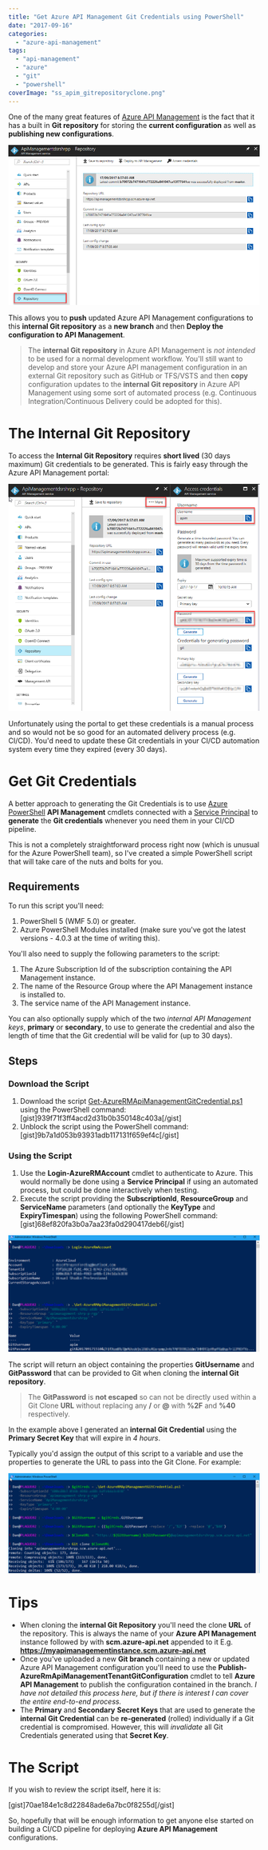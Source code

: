 ```yaml
---
title: "Get Azure API Management Git Credentials using PowerShell"
date: "2017-09-16"
categories:
  - "azure-api-management"
tags:
  - "api-management"
  - "azure"
  - "git"
  - "powershell"
coverImage: "ss_apim_gitrepositoryclone.png"
---
```


One of the many great features of [Azure API Management](https://azure.microsoft.com/en-us/services/api-management/) is the fact that it has a built in **Git repository** for storing the **current configuration** as well as **publishing new configurations**.

![ss_apim_gitrepository](/images/ss_apim_gitrepository.png)

This allows you to **push** updated Azure API Management configurations to this **internal Git repository** as a **new branch** and then **Deploy the configuration to API Management**.

> The **internal Git repository** in Azure API Management is _not intended_ to be used for a normal development workflow. You'll still want to develop and store your Azure API management configuration in an external Git repository such as GitHub or TFS/VSTS and then **copy** configuration updates to the **internal Git repository** in Azure API Management using some sort of automated process (e.g. Continuous Integration/Continuous Delivery could be adopted for this).

# The Internal Git Repository

To access the **Internal Git Repository** requires **short lived** (30 days maximum) Git credentials to be generated. This is fairly easy through the Azure API Management portal:

![ss_apim_gitrepositorygeneratecreds](/images/ss_apim_gitrepositorygeneratecreds.png)

Unfortunately using the portal to get these credentials is a manual process and so would not be so good for an automated delivery process (e.g. CI/CD). You'd need to update these Git credentials in your CI/CD automation system every time they expired (every 30 days).

# Get Git Credentials

A better approach to generating the Git Credentials is to use [Azure PowerShell](https://docs.microsoft.com/en-us/powershell/azure/install-azurerm-ps?view=azurermps-4.3.1) **API Management** cmdlets connected with a [Service Principal](https://docs.microsoft.com/en-us/azure/active-directory/develop/active-directory-application-objects) to **generate** the **Git credentials** whenever you need them in your CI/CD pipeline.

This is not a completely straightforward process right now (which is unusual for the Azure PowerShell team), so I've created a simple PowerShell script that will take care of the nuts and bolts for you.

## Requirements

To run this script you'll need:

1. PowerShell 5 (WMF 5.0) or greater.
2. Azure PowerShell Modules installed (make sure you've got the latest versions - 4.0.3 at the time of writing this).

You'll also need to supply the following parameters to the script:

1. The Azure Subscription Id of the subscription containing the API Management instance.
2. The name of the Resource Group where the API Management instance is installed to.
3. The service name of the API Management instance.

You can also optionally supply which of the two _internal API Management keys_, **primary** or **secondary**, to use to generate the credential and also the length of time that the Git credential will be valid for (up to 30 days).

## Steps

### Download the Script

1. Download the script [Get-AzureRMApiManagementGitCredential.ps1](https://gist.github.com/PlagueHO/70ae184e1c8d22848ade6a7bc0f8255d) using the PowerShell command:\[gist\]939f71f3ff4acd2d31b0b350148c403a\[/gist\]
2. Unblock the script using the PowerShell command:\[gist\]9b7a1d053b93931adb117131f659ef4c\[/gist\]

### Using the Script

1. Use the **Login-AzureRMAccount** cmdlet to authenticate to Azure. This would normally be done using a **Service Principal** if using an automated process, but could be done interactively when testing.
2. Execute the script providing the **SubscriptionId**, **ResourceGroup** and **ServiceName** parameters (and optionally the **KeyType** and **ExpiryTimespan**) using the following PowerShell command:\[gist\]68ef820fa3b0a7aa23fa0d290417deb6\[/gist\]

![ss_apim_gitrepositoryinvoke](/images/ss_apim_gitrepositoryinvoke.png)

The script will return an object containing the properties **GitUsername** and **GitPassword** that can be provided to Git when cloning the **internal Git repository**.

> The **GitPassword** is **not escaped** so can not be directly used within a Git Clone **URL** without replacing any **/** or **@** with **%2F** and **%40** respectively.

In the example above I generated an **internal Git Credential** using the **Primary Secret Key** that will expire in _4 hours_.

Typically you'd assign the output of this script to a variable and use the properties to generate the URL to pass into the Git Clone. For example:

![ss_apim_gitrepositoryclone](/images/ss_apim_gitrepositoryclone.png)

# Tips

- When cloning the **internal Git Repository** you'll need the clone **URL** of the repository. This is always the name of your **Azure API Management** instance followed by with **scm.azure-api.net** appended to it E.g. **https://myapimanagementinstance.scm.azure-api.net**
- Once you've uploaded a new **Git branch** containing a new or updated Azure API Management configuration you'll need to use the **Publish-AzureRmApiManagementTenantGitConfiguration** cmdlet to tell **Azure API Management** to publish the configuration contained in the branch. _I have not detailed this process here, but if there is interest I can cover the entire end-to-end process._
- The **Primary** and **Secondary** **Secret Keys** that are used to generate the **internal Git Credential** can be **re-generated** (rolled) individually if a Git credential is compromised. However, this will _invalidate_ all Git Credentials generated using that **Secret Key**.

# The Script

If you wish to review the script itself, here it is:

\[gist\]70ae184e1c8d22848ade6a7bc0f8255d\[/gist\]

So, hopefully that will be enough information to get anyone else started on building a CI/CD pipeline for deploying **Azure API Management** configurations.

